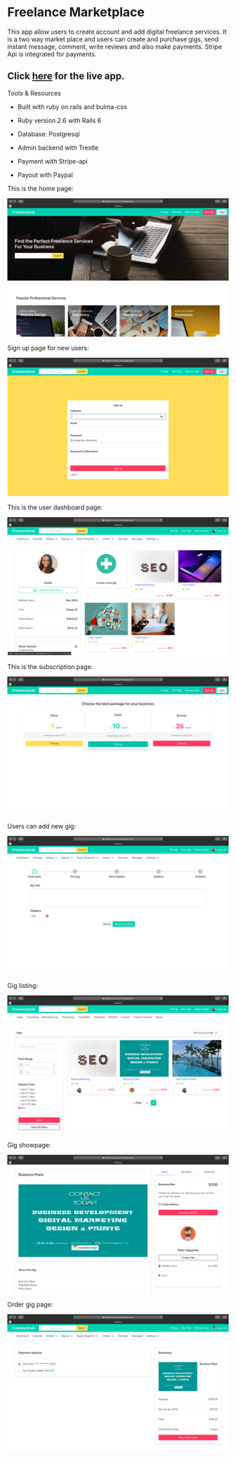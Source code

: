 # Freelance Marketplace

This app allow users to create account and add digital freelance services. It is a two way market place and users can create and purchase gigs, send instant message, comment, write reviews and also make payments. Stripe Api is integrated for payments.

## Click [here](https://freelance-ruky-a.herokuapp.com/) for the live app.

 Tools & Resources

  * Built with ruby on rails and bulma-css

  * Ruby version 2.6 with Rails 6

  * Database: Postgresql

  * Admin backend with Trestle
 
  * Payment with Stripe-api
 
  * Payout with Paypal

  
  
  This is the home page:

  ![Home Screenshot](./app/assets/images/homepage.png)


Sign up page for new users:

  ![New User Signup](./app/assets/images/signup.png)


  This is the user dashboard page:

  ![User Dashboard](./app/assets/images/dashboard.png)


  This is the subscription page:

  ![Subscription](./app/assets/images/subscription.png)


  Users can add new gig: 

  ![Add new gig](./app/assets/images/new.png)
  

  Gig listing: 

  ![Gigs](./app/assets/images/gigs.png)
  

  Gig showpage: 

  ![Show page](./app/assets/images/show.png)


  Order gig page: 

  ![Order page](./app/assets/images/order.png)

  
 
